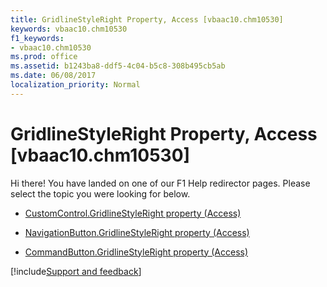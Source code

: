 ```yaml
---
title: GridlineStyleRight Property, Access [vbaac10.chm10530]
keywords: vbaac10.chm10530
f1_keywords:
- vbaac10.chm10530
ms.prod: office
ms.assetid: b1243ba8-ddf5-4c04-b5c8-308b495cb5ab
ms.date: 06/08/2017
localization_priority: Normal
---
```



# GridlineStyleRight Property, Access [vbaac10.chm10530]

Hi there! You have landed on one of our F1 Help redirector pages. Please select the topic you were looking for below.

- [CustomControl.GridlineStyleRight property (Access)](https://msdn.microsoft.com/library/1bafb68b-5ab3-f1da-1a48-858829006755%28Office.15%29.aspx)

- [NavigationButton.GridlineStyleRight property (Access)](https://msdn.microsoft.com/library/4e7e0ba7-8bd1-e7e9-4751-94e72962b8e7%28Office.15%29.aspx)

- [CommandButton.GridlineStyleRight property (Access)](https://msdn.microsoft.com/library/496c1c59-0111-8e2f-31b9-af2ee7ff3964%28Office.15%29.aspx)

[!include[Support and feedback](~/includes/feedback-boilerplate.md)]
